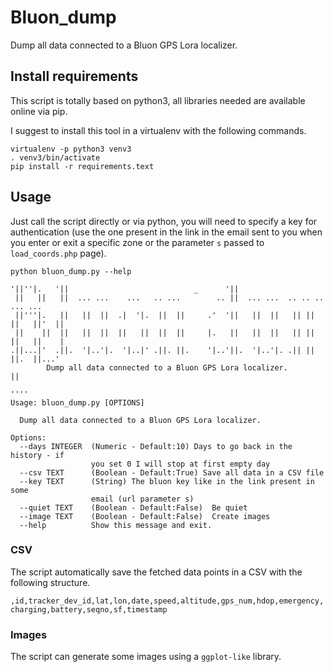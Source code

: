 # Bluon_dump
Dump all data connected to a Bluon GPS Lora localizer.

## Install requirements
This script is totally based on python3, all libraries needed are available online via pip.

I suggest to install this tool in a virtualenv with the following commands.

```
virtualenv -p python3 venv3
. venv3/bin/activate
pip install -r requirements.text
```

## Usage
Just call the script directly or via python, you will need to specify a key for authentication (use the one present in the link in the email sent to you when you enter or exit a specific zone or the parameter `s` passed to `load_coords.php` page).

```
python bluon_dump.py --help

'||''|.   '||                            _      '||
 ||   ||   ||  ... ...    ...   .. ...        .. ||  ... ...  .. .. ..   ... ...
 ||'''|.   ||   ||  ||  .|  '|.  ||  ||     .'  '||   ||  ||   || || ||   ||'  ||
 ||    ||  ||   ||  ||  ||   ||  ||  ||     |.   ||   ||  ||   || || ||   ||    |
.||...|'  .||.  '|..'|.  '|..|' .||. ||.    '|..'||.  '|..'|. .|| || ||.  ||...'
        Dump all data connected to a Bluon GPS Lora localizer.           ||
                                                                        ''''
Usage: bluon_dump.py [OPTIONS]

  Dump all data connected to a Bluon GPS Lora localizer.

Options:
  --days INTEGER  (Numeric - Default:10) Days to go back in the history - if
                  you set 0 I will stop at first empty day
  --csv TEXT      (Boolean - Default:True) Save all data in a CSV file
  --key TEXT      (String) The bluon key like in the link present in some
                  email (url parameter s)
  --quiet TEXT    (Boolean - Default:False)  Be quiet
  --image TEXT    (Boolean - Default:False)  Create images
  --help          Show this message and exit.
```

### CSV
The script automatically save the fetched data points in a CSV with the following structure.

`,id,tracker_dev_id,lat,lon,date,speed,altitude,gps_num,hdop,emergency,charging,battery,seqno,sf,timestamp`

### Images
The script can generate some images using a `ggplot-like` library.
